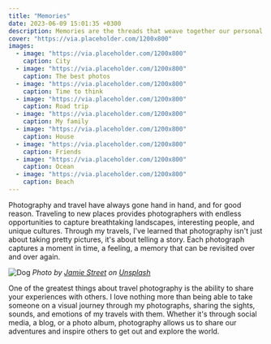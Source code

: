 ```yaml
---
title: "Memories"
date: 2023-06-09 15:01:35 +0300
description: Memories are the threads that weave together our personal stories. From our earliest childhood memories to our most recent experiences, our memories provide us with a sense of identity and belonging. Whether they are joyful or painful, our memories are an essential part of who we are and help us to make sense of the world around us.
cover: "https://via.placeholder.com/1200x800"
images:
  - image: "https://via.placeholder.com/1200x800"
    caption: City
  - image: "https://via.placeholder.com/1200x800"
    caption: The best photos
  - image: "https://via.placeholder.com/1200x800"
    caption: Time to think
  - image: "https://via.placeholder.com/1200x800"
    caption: Road trip
  - image: "https://via.placeholder.com/1200x800"
    caption: My family
  - image: "https://via.placeholder.com/1200x800"
    caption: House
  - image: "https://via.placeholder.com/1200x800"
    caption: Friends
  - image: "https://via.placeholder.com/1200x800"
    caption: Ocean
  - image: "https://via.placeholder.com/1200x800"
    caption: Beach
---
```


Photography and travel have always gone hand in hand, and for good reason. Traveling to new places provides photographers with endless opportunities to capture breathtaking landscapes, interesting people, and unique cultures. Through my travels, I've learned that photography isn't just about taking pretty pictures, it's about telling a story. Each photograph captures a moment in time, a feeling, a memory that can be revisited over and over again.

![Dog](https://via.placeholder.com/1200x800)
*Photo by [Jamie Street](https://via.placeholder.com/1200x800) on [Unsplash](https://via.placeholder.com/1200x800)*

One of the greatest things about travel photography is the ability to share your experiences with others. I love nothing more than being able to take someone on a visual journey through my photographs, sharing the sights, sounds, and emotions of my travels with them. Whether it's through social media, a blog, or a photo album, photography allows us to share our adventures and inspire others to get out and explore the world.